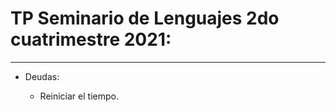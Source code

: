 # TP Seminario de Lenguajes 2do cuatrimestre 2021:
--------------------------------------------------

- Deudas:

	- Reiniciar el tiempo.
